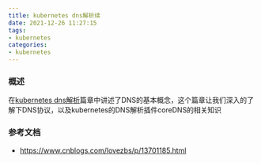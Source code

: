 ```yaml
---
title: kubernetes dns解析续
date: 2021-12-26 11:27:15
tags:
- kubernetes
categories:
- kubernetes
---
```


### 概述

在[kubernetes dns解析](https://fafucoder.github.io/2020/07/08/kubernetes-dns/)篇章中讲述了DNS的基本概念，这个篇章让我们深入的了解下DNS协议，以及kubernetes的DNS解析插件coreDNS的相关知识

### 参考文档

- https://www.cnblogs.com/lovezbs/p/13701185.html
